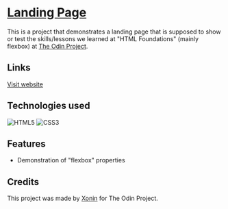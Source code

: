 # [Landing Page](https://xonin-hush.github.io/landing-page/)
This is a project that demonstrates a landing page that is supposed to show or test the skills/lessons we learned at "HTML Foundations" (mainly flexbox) at [The Odin Project](https://theodinproject.com).

## Links
[Visit website](https://xonin-hush.github.io/landing-page/)

## Technologies used
![HTML5](https://img.shields.io/badge/html5-E34F26.svg?style=for-the-badge&logo=html5&logoColor=FFF)
![CSS3](https://img.shields.io/badge/css3-%231572B6.svg?style=for-the-badge&logo=css3&logoColor=white)

## Features
- Demonstration of "flexbox" properties

## Credits
This project was made by [Xonin](https://github.com/xonin-hush) for The Odin Project.
